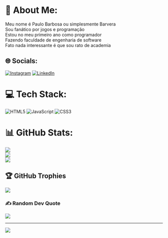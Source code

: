 # 💫 About Me:
Meu nome é Paulo Barbosa ou simplesmente Barvera<br>Sou fanático por jogos e programação<br>Estou no meu primeiro ano como programador<br>Fazendo faculdade de engenharia de software<br>Fato nada interessante é que sou rato de academia


## 🌐 Socials:
[![Instagram](https://img.shields.io/badge/Instagram-%23E4405F.svg?logo=Instagram&logoColor=white)](https://instagram.com/Barves.dev) [![LinkedIn](https://img.shields.io/badge/LinkedIn-%230077B5.svg?logo=linkedin&logoColor=white)](https://linkedin.com/in/Paulo-Barbosa) 

# 💻 Tech Stack:
![HTML5](https://img.shields.io/badge/html5-%23E34F26.svg?style=for-the-badge&logo=html5&logoColor=white) ![JavaScript](https://img.shields.io/badge/javascript-%23323330.svg?style=for-the-badge&logo=javascript&logoColor=%23F7DF1E) ![CSS3](https://img.shields.io/badge/css3-%231572B6.svg?style=for-the-badge&logo=css3&logoColor=white)
# 📊 GitHub Stats:
![](https://github-readme-stats.vercel.app/api?username=BarvesCode&theme=radical&hide_border=false&include_all_commits=true&count_private=true)<br/>
![](https://github-readme-streak-stats.herokuapp.com/?user=BarvesCode&theme=radical&hide_border=false)<br/>
![](https://github-readme-stats.vercel.app/api/top-langs/?username=BarvesCode&theme=radical&hide_border=false&include_all_commits=true&count_private=true&layout=compact)

## 🏆 GitHub Trophies
![](https://github-profile-trophy.vercel.app/?username=BarvesCode&theme=radical&no-frame=true&no-bg=false&margin-w=4)

### ✍️ Random Dev Quote
![](https://quotes-github-readme.vercel.app/api?type=horizontal&theme=radical)

---
[![](https://visitcount.itsvg.in/api?id=BarvesCode&icon=0&color=0)](https://visitcount.itsvg.in)

<!-- Proudly created with GPRM ( https://gprm.itsvg.in ) -->
